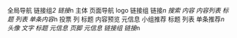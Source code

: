 全局导航
    链接组*2
        链接*n
主体
    页面导航
        logo
        链接组
            链接*n
        搜索
    内容
        内容列表
            标题
            列表
                单条内容*n
                    投票
                    列
                        标题
                        内容预览
                        元信息
        小组推荐
            标题
            列表
                单条推荐*n
                    头像
                    文字
                        标题
                        元信息
页脚
    元信息
    链接组
        链接*n